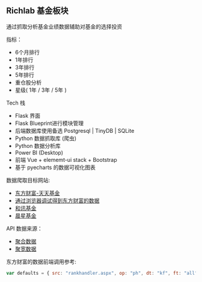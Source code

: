 Richlab 基金板块
---

通过抓取分析基金业绩数据辅助对基金的选择投资

指标：
* 6个月排行
* 1年排行
* 3年排行
* 5年排行
* 重仓股分析
* 星级( 1年 / 3年 / 5年 )

Tech 栈

* Flask 界面
* Flask Blueprint进行模块管理
* 后端数据库使用备选 Postgresql | TinyDB | SQLite
* Python 数据抓取库 (爬虫)
* Python 数据分析库
* Power BI (Desktop)
* 前端 Vue + elememt-ui stack + Bootstrap
* 基于 pyecharts 的数据可视化图表


数据爬取目标网站:
* [东方财富-天天基金](http://fund.eastmoney.com/data/fundranking.html#tall;c0;r;szzf;pn10000;ddesc;qsd20161123;qed20171123;qdii;zq;gg;gzbd;gzfs;bbzt;sfbb)
* [通过浏览器调试得到东方财富的数据](http://fund.eastmoney.com/data/rankhandler.aspx?op=ph&dt=kf&ft=all&rs=&gs=0&sc=zzf&st=desc&sd=2016-11-23&ed=2017-11-23&qdii=&tabSubtype=,,,,,&pi=1&pn=10000&dx=1&v=0.35518329794488435)
* [和讯基金](http://funds.hexun.com/index.html)
* [晨星基金](http://cn.morningstar.com/fundtools/fundranking/default.aspx)

API 数据来源：
* [聚合数据](https://www.juhe.cn/docs/index/extid/13)
* [聚宽数据](https://www.joinquant.com/help/data/fund)


东方财富的数据前端调用参考:

```javascript
var defaults = { src: "rankhandler.aspx", op: "ph", dt: "kf", ft: "all", rs: "", gs: "0", sd: document.getElementById("sDate").value, ed: document.getElementById("eDate").value, sc: "zzf", st: "desc", pi: 1, pn: 50, scc: "zzf", qdii: "", dx: "1", zq: "", gg: "", gzbd: "", gzfs: "", bbzt: "", sfbb: "" };
```